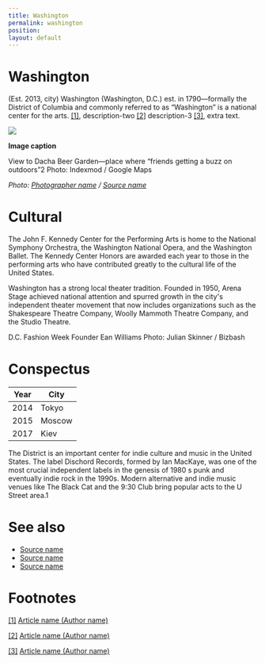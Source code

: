 ```yaml
---
title: Washington
permalink: washington
position:
layout: default
---
```


# Washington

(Est. 2013, city) Washington (Washington, D.C.) est. in 1790—formally the District of Columbia and commonly referred to as “Washington” is a national center for the arts.  <span id="a1">[\[1\]](#f1)</span>, description-two <span id="a2">[\[2\]](#f2)</span> description-3 <span id="a3">[\[3\]](#f3)</span>, extra text.

![](/images/image-name.jpg)

**Image caption**

View to Dacha Beer Garden—place where “friends getting a buzz on outdoors”2
Photo: Indexmod / Google Maps

*Photo: [Photographer name](http://example.net/) / [Source name](http://example.net/)*

# Cultural

The John F. Kennedy Center for the Performing Arts is home to the National Symphony Orchestra, the Washington National Opera, and the Washington Ballet. The Kennedy Center Honors are awarded each year to those in the performing arts who have contributed greatly to the cultural life of the United States.  


Washington has a strong local theater tradition. Founded in 1950, Arena Stage achieved national attention and spurred growth in the city's independent theater movement that now includes organizations such as the Shakespeare Theatre Company, Woolly Mammoth Theatre Company, and the Studio Theatre.


D.C. Fashion Week Founder Ean Williams
Photo: Julian Skinner / Bizbash

# Conspectus

|Year|City|
|----|---------|
|2014|Tokyo|
|2015|Moscow|
|2017|Kiev|

The District is an important center for indie culture and music in the United States. The label Dischord Records, formed by Ian MacKaye, was one of the most crucial independent labels in the genesis of 1980 s punk and eventually indie rock in the 1990s. Modern alternative and indie music venues like The Black Cat and the 9:30 Club bring popular acts to the U Street area.1

# See also

- [Source name](http://example.net/)
- [Source name](http://example.net/)
- [Source name](http://example.net/)

# Footnotes

[[1]](#a1) <span id="f1"></span> [Article name (Author name)](http://example.net/article)

[[2]](#a2) <span id="f2"></span> [Article name (Author name)](http://example.net/article)

[[3]](#a3) <span id="f3"></span> [Article name (Author name)](http://example.net/article)
